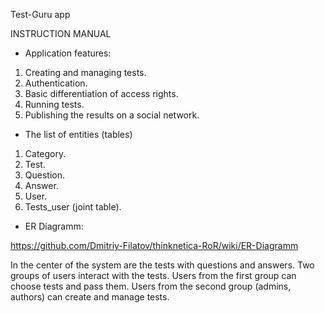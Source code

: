 
Test-Guru app

INSTRUCTION MANUAL

* Application features:

1. Сreating and managing tests.
2. Authentication.
3. Basic differentiation of access rights.
4. Running tests.
5. Publishing the results on a social network.

* The list of entities (tables)

1. Category.
2. Test.
3. Question.
4. Answer.
5. User.
6. Tests_user (joint table).

* ER Diagramm:

https://github.com/Dmitriy-Filatov/thinknetica-RoR/wiki/ER-Diagramm

In the center of the system are the tests with questions and answers.
Two groups of users interact with the tests.
Users from the first group can choose tests and pass them.
Users from the second group (admins, authors) can create and manage tests.
